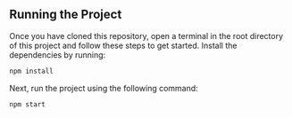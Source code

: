 ## Running the Project

Once you have cloned this repository, open a terminal in the root directory of this project and follow these steps to get started.
Install the dependencies by running:

```bash
npm install
```

Next, run the project using the following command:
​

```bash
npm start
```

​

